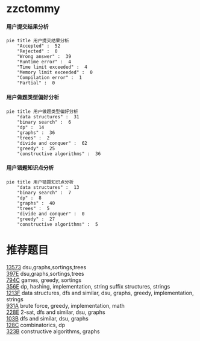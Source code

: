 # zzctommy

<!-- tabs:start -->



#### **用户提交结果分析**

```mermaid
pie title 用户提交结果分析
    "Accepted" :  52
    "Rejected" :  0
    "Wrong answer" :  39
    "Runtime error" :  4
    "Time limit exceeded" :  4
    "Memory limit exceeded" :  0
    "Compilation error" :  1
    "Partial" :  0
```

#### **用户做题类型偏好分析**

```mermaid
pie title 用户做题类型偏好分析
    "data structures" :  31
    "binary search" :  6
    "dp" :  14
    "graphs" :  36
    "trees" :  2
    "divide and conquer" :  62
    "greedy" :  25
    "constructive algorithms" :  36
```
#### **用户错题知识点分析**

```mermaid
pie title 用户错题知识点分析
    "data structures" :  13
    "binary search" :  7
    "dp" :  8
    "graphs" :  40
    "trees" :  5
    "divide and conquer" :  0
    "greedy" :  27
    "constructive algorithms" :  5
```



<!-- tabs:end -->
# 推荐题目
[13573](https://codeforces.com/contest/1357/problem/3)		dsu,graphs,sortings,trees		  
[397E](https://codeforces.com/contest/397/problem/E)		dsu,graphs,sortings,trees		  
[794C](https://codeforces.com/contest/794/problem/C)		games,
                        greedy,
                        sortings		  
[356E](https://codeforces.com/contest/356/problem/E)		dp,
                        hashing,
                        implementation,
                        string suffix structures,
                        strings		  
[1213F](https://codeforces.com/contest/1213/problem/F)		data structures,
                        dfs and similar,
                        dsu,
                        graphs,
                        greedy,
                        implementation,
                        strings		  
[931A](https://codeforces.com/contest/931/problem/A)		brute force,
                        greedy,
                        implementation,
                        math		  
[228E](https://codeforces.com/contest/228/problem/E)		2-sat,
                        dfs and similar,
                        dsu,
                        graphs		  
[103B](https://codeforces.com/contest/103/problem/B)		dfs and similar,
                        dsu,
                        graphs		  
[128C](https://codeforces.com/contest/128/problem/C)		combinatorics,
                        dp		  
[323B](https://codeforces.com/contest/323/problem/B)		constructive algorithms,
                        graphs		  
